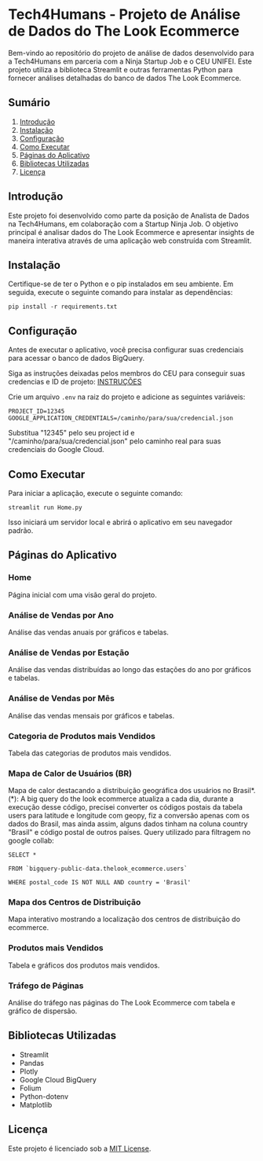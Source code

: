 

# Tech4Humans - Projeto de Análise de Dados do The Look Ecommerce 

Bem-vindo ao repositório do projeto de análise de dados desenvolvido para a Tech4Humans em parceria com a Ninja Startup Job e o CEU UNIFEI. 
Este projeto utiliza a biblioteca Streamlit e outras ferramentas Python para fornecer análises detalhadas do banco de dados The Look Ecommerce. 

## Sumário  
1. [Introdução](#introdução)
 2. [Instalação](#instalação)
 3. [Configuração](#configuração)
 4. [Como Executar](#como-executar)
 5. [Páginas do Aplicativo](#páginas-do-aplicativo) 
 6. [Bibliotecas Utilizadas](#bibliotecas-utilizadas) 
 7. [Licença](#licença) 
## Introdução 

Este projeto foi desenvolvido como parte da posição de Analista de Dados na Tech4Humans, em colaboração com a Startup Ninja Job. O objetivo principal é analisar dados do The Look Ecommerce e apresentar insights de maneira interativa através de uma aplicação web construída com Streamlit. 

## Instalação 

Certifique-se de ter o Python e o pip instalados em seu ambiente. Em seguida, execute o seguinte comando para instalar as dependências: 

```pip install -r requirements.txt```

## Configuração

Antes de executar o aplicativo, você precisa configurar suas credenciais para acessar o banco de dados BigQuery. 

Siga as instruções deixadas pelos membros do CEU para conseguir suas credencias e ID de projeto: [INSTRUÇÕES](https://colab.research.google.com/drive/111psZJNkil95u3uAUmY56cAdO4R3GG7j?usp=sharing)

Crie um arquivo `.env` na raiz do projeto e adicione as seguintes variáveis:

```
PROJECT_ID=12345
GOOGLE_APPLICATION_CREDENTIALS=/caminho/para/sua/credencial.json
``` 

Substitua "12345" pelo seu project id e  "/caminho/para/sua/credencial.json" pelo caminho real para suas credenciais do Google Cloud.

## Como Executar

Para iniciar a aplicação, execute o seguinte comando:

`streamlit run Home.py` 

Isso iniciará um servidor local e abrirá o aplicativo em seu navegador padrão.

## Páginas do Aplicativo

### Home

Página inicial com uma visão geral do projeto.

### Análise de Vendas por Ano

Análise das vendas anuais por gráficos e tabelas.

### Análise de Vendas por Estação

Análise das vendas distribuídas ao longo das estações do ano por gráficos e tabelas.

### Análise de Vendas por Mês

Análise das vendas mensais por gráficos e tabelas.

### Categoria de Produtos mais Vendidos

Tabela das categorias de produtos mais vendidos.

### Mapa de Calor de Usuários (BR)

Mapa de calor destacando a distribuição geográfica dos usuários no Brasil*.
</br>
(*): A big query do the look ecommerce atualiza a cada dia, durante a execução desse código, precisei converter os códigos postais da tabela users para latitude e longitude com geopy, fiz a conversão apenas com os dados do Brasil, mas ainda assim, alguns dados tinham na coluna country "Brasil" e código postal de outros países.
Query utilizado para filtragem no google collab: 
```
SELECT *

FROM `bigquery-public-data.thelook_ecommerce.users`

WHERE postal_code IS NOT NULL AND country = 'Brasil'
```  

### Mapa dos Centros de Distribuição

Mapa interativo mostrando a localização dos centros de distribuição do ecommerce.

### Produtos mais Vendidos

Tabela e gráficos dos produtos mais vendidos.

### Tráfego de Páginas

Análise do tráfego nas páginas do The Look Ecommerce com tabela e gráfico de dispersão.

## Bibliotecas Utilizadas

-   Streamlit
-   Pandas
-   Plotly
-   Google Cloud BigQuery
-   Folium
-   Python-dotenv
-   Matplotlib

## Licença

Este projeto é licenciado sob a [MIT License](https://github.com/UlissesJunior/NinjaInsights-TheLook/blob/main/LICENSE).